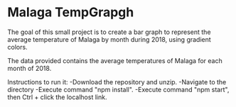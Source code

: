 # Malaga TempGrapgh


The goal of this small project is to create a bar graph to represent the average temperature of Malaga by month during 2018, using gradient colors.

The data provided contains the average temperatures of Malaga for each month of 2018.

Instructions to run it:
-Download the repository and unzip.
-Navigate to the directory
-Execute command "npm install".
-Execute command "npm start", then Ctrl + click the localhost link. 

